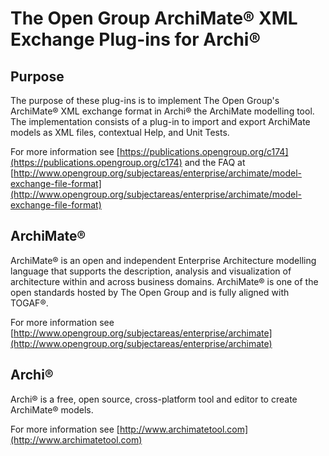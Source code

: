 # The Open Group ArchiMate® XML Exchange Plug-ins for Archi®


## Purpose

The purpose of these plug-ins is to implement The Open Group's ArchiMate® XML exchange format in Archi® the ArchiMate modelling tool. The implementation consists of a plug-in to import and export ArchiMate models as XML files, contextual Help, and Unit Tests.


For more information see [https://publications.opengroup.org/c174](https://publications.opengroup.org/c174) and the FAQ at [http://www.opengroup.org/subjectareas/enterprise/archimate/model-exchange-file-format](http://www.opengroup.org/subjectareas/enterprise/archimate/model-exchange-file-format)




## ArchiMate®

ArchiMate® is an open and independent Enterprise Architecture modelling language that supports the description, analysis and visualization of architecture within and across business domains. ArchiMate® is one of the open standards hosted by The Open Group and is fully aligned with TOGAF®.



For more information see [http://www.opengroup.org/subjectareas/enterprise/archimate](http://www.opengroup.org/subjectareas/enterprise/archimate)


## Archi®

Archi® is a free, open source, cross-platform tool and editor to create ArchiMate® models.

For more information see [http://www.archimatetool.com](http://www.archimatetool.com)
